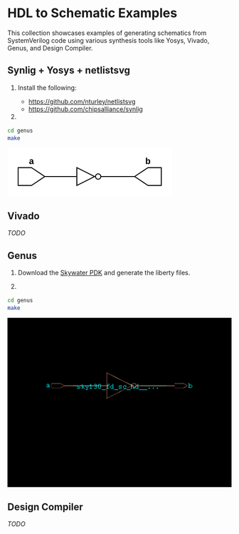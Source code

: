 
# HDL to Schematic Examples

This collection showcases examples of generating schematics from SystemVerilog code using various synthesis tools like Yosys, Vivado, Genus, and Design Compiler.

## Synlig + Yosys + netlistsvg

1. Install the following:
   * <https://github.com/nturley/netlistsvg>
   * <https://github.com/chipsalliance/synlig>

2.

```bash
cd genus
make
```

![Yosys Schematic](docs/yosys.svg)

## Vivado

*TODO*

## Genus

1. Download the [Skywater PDK](https://github.com/google/skywater-pdk) and generate the liberty files.

2.

```bash
cd genus
make
```

![Genus Schematic](docs/genus.png)

## Design Compiler

*TODO*

